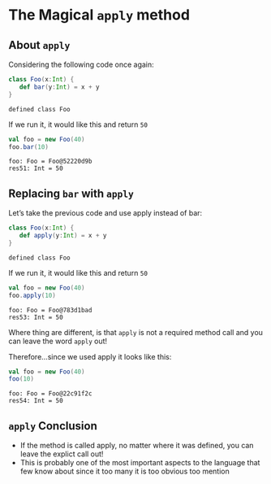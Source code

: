 
# The Magical `apply` method

## About `apply`
Considering the following code once again:


```scala
class Foo(x:Int) {
   def bar(y:Int) = x + y
}
```




    defined class Foo
    



If we run it, it would like this and return `50`


```scala
val foo = new Foo(40)
foo.bar(10)
```




    foo: Foo = Foo@52220d9b
    res51: Int = 50
    



## Replacing `bar` with `apply`
Let’s take the previous code and use apply instead of bar:


```scala
class Foo(x:Int) {
   def apply(y:Int) = x + y
}
```




    defined class Foo
    



If we run it, it would like this and return `50`


```scala
val foo = new Foo(40)
foo.apply(10)
```




    foo: Foo = Foo@783d1bad
    res53: Int = 50
    



Where thing are different, is that `apply` is not a required method call and you can leave the word `apply` out!

Therefore…​since we used apply it looks like this:


```scala
val foo = new Foo(40)
foo(10)
```




    foo: Foo = Foo@22c91f2c
    res54: Int = 50
    



## `apply` Conclusion

* If the method is called apply, no matter where it was defined, you can leave the explict call out!
* This is probably one of the most important aspects to the language that few know about since it too many it is too obvious too mention
